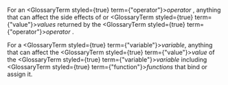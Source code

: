  



For an <GlossaryTerm styled={true} term={"operator"}><i>operator</i></GlossaryTerm> , anything that can affect the side effects of or <GlossaryTerm styled={true} term={"value"}><i>values</i></GlossaryTerm> returned by the <GlossaryTerm styled={true} term={"operator"}><i>operator</i></GlossaryTerm> . 



For a <GlossaryTerm styled={true} term={"variable"}><i>variable</i></GlossaryTerm>, anything that can affect the <GlossaryTerm styled={true} term={"value"}><i>value</i></GlossaryTerm> of the <GlossaryTerm styled={true} term={"variable"}><i>variable</i></GlossaryTerm> including <GlossaryTerm styled={true} term={"function"}><i>functions</i></GlossaryTerm> that bind or assign it. 



